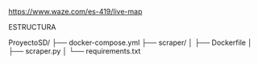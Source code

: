 https://www.waze.com/es-419/live-map



ESTRUCTURA

ProyectoSD/
├── docker-compose.yml
├── scraper/
│   ├── Dockerfile
│   ├── scraper.py
│   └── requirements.txt
